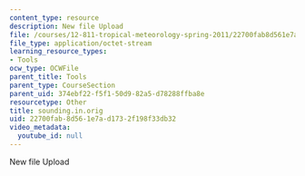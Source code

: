 ```yaml
---
content_type: resource
description: New file Upload
file: /courses/12-811-tropical-meteorology-spring-2011/22700fab8d561e7ad1732f198f33db32_sounding.in.orig
file_type: application/octet-stream
learning_resource_types:
- Tools
ocw_type: OCWFile
parent_title: Tools
parent_type: CourseSection
parent_uid: 374ebf22-f5f1-50d9-82a5-d78288ffba8e
resourcetype: Other
title: sounding.in.orig
uid: 22700fab-8d56-1e7a-d173-2f198f33db32
video_metadata:
  youtube_id: null
---
```

New file Upload